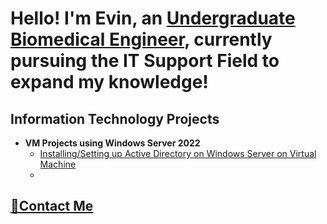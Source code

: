 <h1>
Hello! I'm Evin, an <a href="https://linkedin.com/in/evin-linos/">Undergraduate Biomedical Engineer</a>, currently pursuing the IT Support Field to expand my knowledge!
</h1>

<h2>Information Technology Projects</h2>

- <b>VM Projects using Windows Server 2022</b>
  - [Installing/Setting up Active Directory on Windows Server on Virtual Machine](https://github.com/evlinos1/Active-Directory-using-Windows-Server-2022)
  - 
<h2><a href="https://linkedin.com/in/evin-linos/">📩Contact Me</a></h2>

